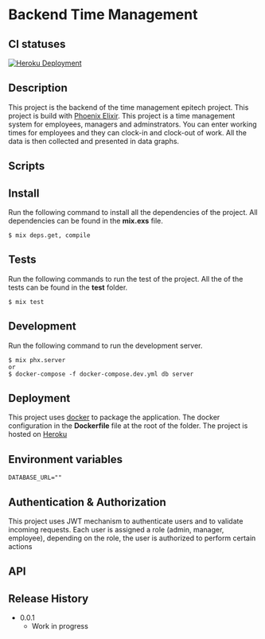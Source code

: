 # Backend Time Management

## CI statuses

[![Heroku Deployment](https://github.com/malusiTowo/TimeManager-epitech/workflows/heroku-deployment/badge.svg)](https://github.com/malusiTowo/TimeManager-epitech/actions)

## Description

This project is the backend of the time management epitech project. This project is build with [Phoenix Elixir](https://hexdocs.pm/phoenix/Phoenix.html). This project is a time management system for employees, managers and adminstrators. You can enter working times for employees and they can clock-in and clock-out of work. All the data is then collected and presented in data graphs.

## Scripts

## Install

Run the following command to install all the dependencies of the project. All dependencies can be found in the **mix.exs** file.

```
$ mix deps.get, compile
```

## Tests

Run the following commands to run the test of the project. All the of the tests can be found in the **test** folder.

```
$ mix test
```

## Development

Run the following command to run the development server.

```
$ mix phx.server
or
$ docker-compose -f docker-compose.dev.yml db server
```

## Deployment

This project uses [docker](https://docs.docker.com/) to package the application. The docker configuration in the **Dockerfile** file at the root of the folder.
The project is hosted on [Heroku](https://www.heroku.com)

## Environment variables

```
DATABASE_URL=""
```


## Authentication & Authorization

This project uses JWT mechanism to authenticate users and to validate incoming requests. Each user is assigned a role (admin, manager, employee), depending on the role, the user is authorized to perform certain actions

## API


## Release History

- 0.0.1
  - Work in progress
